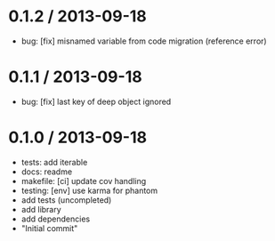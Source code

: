 
0.1.2 / 2013-09-18 
==================

 * bug: [fix] misnamed variable from code migration (reference error)

0.1.1 / 2013-09-18 
==================

 * bug: [fix] last key of deep object ignored

0.1.0 / 2013-09-18 
==================

 * tests: add iterable
 * docs: readme
 * makefile: [ci] update cov handling
 * testing: [env] use karma for phantom
 * add tests (uncompleted)
 * add library
 * add dependencies
 * "Initial commit"

